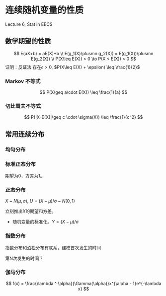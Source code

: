 # 连续随机变量的性质
Lecture 6, Stat in EECS

## 数学期望的性质
$$
E(aX+b) = aE(X)+b \\
E(g_1(X)\plusmn g_2(X)) = E(g_1(X))\plusmn E(g_2(X)) \\
P(X\leq E(X)) > 0 \to P(X < E(X)) > 0
$$
证明：反证法
存在$\epsilon>0$, $P(X\leq E(X) + \epsilon) \leq \frac{1}{2}$

### Markov 不等式
$$
P(X\geq a\cdot E(X)) \leq \frac{1}{a}
$$

### 切比雪夫不等式
$$
P(|X-E(X)|\geq c \cdot \sigma(X)) \leq \frac{1}{c^2}
$$

## 常用连续分布
### 均匀分布
### 标准正态分布
期望为0，方差为1。
### 正态分布
$X$ ~ $N(\mu, \sigma)$, $U=(X-\mu)/\sigma$ ~ $N(0, 1)$

立刻推出$X$的期望和方差。

* 随机变量的标准化。$Y = (X - \mu) / \sigma$

### 指数分布
指数分布和泊松分布有联系，建模首次发生的时间

第N次发生的时间？
### 伽马分布
$$
f(x) = \frac{\lambda ^ \alpha}{\Gamma(\alpha)}x^{\alpha - 1}e^{-\lambda x}
$$
